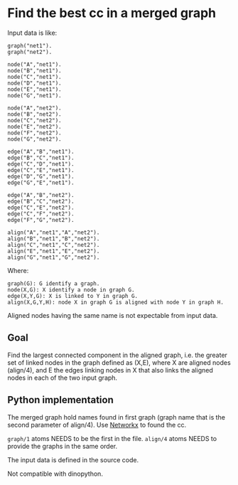 # Find the best cc in a merged graph
Input data is like:

    graph("net1").
    graph("net2").

    node("A","net1").
    node("B","net1").
    node("C","net1").
    node("D","net1").
    node("E","net1").
    node("G","net1").

    node("A","net2").
    node("B","net2").
    node("C","net2").
    node("E","net2").
    node("F","net2").
    node("G","net2").

    edge("A","B","net1").
    edge("B","C","net1").
    edge("C","D","net1").
    edge("C","E","net1").
    edge("D","G","net1").
    edge("G","E","net1").

    edge("A","B","net2").
    edge("B","C","net2").
    edge("C","E","net2").
    edge("C","F","net2").
    edge("F","G","net2").

    align("A","net1","A","net2").
    align("B","net1","B","net2").
    align("C","net1","C","net2").
    align("E","net1","E","net2").
    align("G","net1","G","net2").

Where:

    graph(G): G identify a graph.
    node(X,G): X identify a node in graph G.
    edge(X,Y,G): X is linked to Y in graph G.
    align(X,G,Y,H): node X in graph G is aligned with node Y in graph H.

Aligned nodes having the same name is not expectable from input data.

## Goal
Find the largest connected component in the aligned graph, i.e. the greater set of linked nodes
in the graph defined as (X,E), where X are aligned nodes (align/4),
and E the edges linking nodes in X that also links the aligned nodes in each of the two input graph.


## Python implementation
The merged graph hold names found in first graph (graph name that is the second parameter of align/4).
Use [Networkx](http://networkx.org) to found the cc.

`graph/1` atoms NEEDS to be the first in the file.
`align/4` atoms NEEDS to provide the graphs in the same order.

The input data is defined in the source code.

Not compatible with dinopython.
